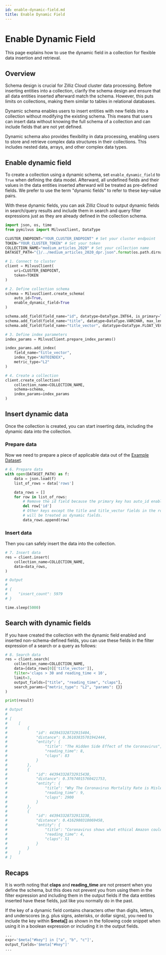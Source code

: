 ```yaml
---
id: enable-dynamic-field.md
title: Enable Dynamic Field
---
```


# Enable Dynamic Field

This page explains how to use the dynamic field in a collection for flexible data insertion and retrieval.

## Overview

Schema design is crucial for Zilliz Cloud cluster data processing. Before inserting entities into a collection, clarify the schema design and ensure that all data entities inserted afterward match the schema. However, this puts limits on collections, making them similar to tables in relational databases.

Dynamic schema enables users to insert entities with new fields into a collection without modifying the existing schema. This means that users can insert data without knowing the full schema of a collection and can include fields that are not yet defined.

Dynamic schema also provides flexibility in data processing, enabling users to store and retrieve complex data structures in their collections. This includes nested data, arrays, and other complex data types.

## Enable dynamic field

To create a collection using a dynamic schema, set `enable_dynamic_field` to `True` when defining the data model. Afterward, all undefined fields and their values in the data entities inserted afterward will be treated as pre-defined fields. We prefer to use the term "dynamic fields" to refer to these key-value pairs.

With these dynamic fields, you can ask Zilliz Cloud to output dynamic fields in search/query results and include them in search and query filter expressions just as they are already defined in the collection schema.

```python
import json, os, time
from pymilvus import MilvusClient, DataType

CLUSTER_ENDPOINT="YOUR_CLUSTER_ENDPOINT" # Set your cluster endpoint
TOKEN="YOUR_CLUSTER_TOKEN" # Set your token
COLLECTION_NAME="medium_articles_2020" # Set your collection name
DATASET_PATH="{}/../medium_articles_2020_dpr.json".format(os.path.dirname(__file__)) # Set your dataset path

# 1. Connect to cluster
client = MilvusClient(
    uri=CLUSTER_ENDPOINT,
    token=TOKEN
)

# 2. Define collection schema
schema = MilvusClient.create_schema(
    auto_id=True,
    enable_dynamic_field=True
)

schema.add_field(field_name="id", datatype=DataType.INT64, is_primary=True)
schema.add_field(field_name="title", datatype=DataType.VARCHAR, max_length=512)
schema.add_field(field_name="title_vector", datatype=DataType.FLOAT_VECTOR, dim=768)

# 3. Define index parameters
index_params = MilvusClient.prepare_index_params()

index_params.add_index(
    field_name="title_vector",
    index_type="AUTOINDEX",
    metric_type="L2"
)

# 4. Create a collection
client.create_collection(
    collection_name=COLLECTION_NAME,
    schema=schema,
    index_params=index_params
)
```

## Insert dynamic data

Once the collection is created, you can start inserting data, including the dynamic data into the collection.

### Prepare data

Now we need to prepare a piece of applicable data out of the [Example Dataset](./example-dataset).

```python
# 6. Prepare data
with open(DATASET_PATH) as f:
    data = json.load(f)
    list_of_rows = data['rows']

    data_rows = []
    for row in list_of_rows:
        # Remove the id field because the primary key has auto_id enabled.
        del row['id']
        # Other keys except the title and title_vector fields in the row 
        # will be treated as dynamic fields.
        data_rows.append(row)
```

### Insert data

Then you can safely insert the data into the collection.

```python
# 7. Insert data
res = client.insert(
    collection_name=COLLECTION_NAME,
    data=data_rows,
)

# Output
#
# {
#     "insert_count": 5979
# }

time.sleep(5000)
```

## Search with dynamic fields

If you have created the collection with the dynamic field enabled and inserted non-schema-defined fields, you can use these fields in the filter expression of a search or a query as follows:

```python
# 8. Search data
res = client.search(
    collection_name=COLLECTION_NAME,
    data=[data_rows[0]['title_vector']],
    filter='claps > 30 and reading_time < 10',
    limit=3,
    output_fields=["title", "reading_time", "claps"],
    search_params={"metric_type": "L2", "params": {}}
)

print(result)

# Output
#
# [
#     [
#         {
#             "id": 443943328732915404,
#             "distance": 0.36103835701942444,
#             "entity": {
#                 "title": "The Hidden Side Effect of the Coronavirus",
#                 "reading_time": 8,
#                 "claps": 83
#             }
#         },
#         {
#             "id": 443943328732915438,
#             "distance": 0.37674015760421753,
#             "entity": {
#                 "title": "Why The Coronavirus Mortality Rate is Misleading",
#                 "reading_time": 9,
#                 "claps": 2900
#             }
#         },
#         {
#             "id": 443943328732913238,
#             "distance": 0.4162980318069458,
#             "entity": {
#                 "title": "Coronavirus shows what ethical Amazon could look like",
#                 "reading_time": 4,
#                 "claps": 51
#             }
#         }
#     ]
# ]
```

## Recaps

It is worth noting that __claps__ and __reading_time__ are not present when you define the schema, but this does not prevent you from using them in the filter expression and including them in the output fields if the data entities inserted have these fields, just like you normally do in the past.

If the key of a dynamic field contains characters other than digits, letters, and underscores (e.g. plus signs, asterisks, or dollar signs), you need to include the key within __$meta[]__ as shown in the following code snippet when using it in a boolean expression or including it in the output fields.

```python
... 
expr='$meta["#key"] in ["a", "b", "c"]', 
output_fields='$meta["#key"]'  
...
```
